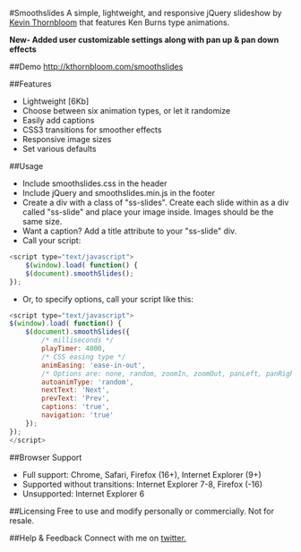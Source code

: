 #Smoothslides
A simple, lightweight, and responsive jQuery slideshow by <a href="http://kthornbloom.com" target="_blank">Kevin Thornbloom</a> that features Ken Burns type animations.

<b>New- Added user customizable settings along with pan up & pan down effects</b>

##Demo
http://kthornbloom.com/smoothslides

##Features

- Lightweight [6Kb]
- Choose between six animation types, or let it randomize
- Easily add captions
- CSS3 transitions for smoother effects
- Responsive image sizes
- Set various defaults

##Usage
- Include smoothslides.css in the header
- Include jQuery and smoothslides.min.js in the footer
- Create a div with a class of "ss-slides". Create each slide within as a div called "ss-slide" and place your image inside. Images should be the same size. 
- Want a caption? Add a title attribute to your "ss-slide" div.
- Call your script:
`````javascript
<script type="text/javascript">
	$(window).load( function() {
	$(document).smoothSlides();
});
`````

- Or, to specify options, call your script like this: 
`````javascript
<script type="text/javascript">
$(window).load( function() {
    $(document).smoothSlides({
    	/* milliseconds */
    	playTimer: 4000,
    	/* CSS easing type */
		animEasing: 'ease-in-out',
		/* Options are: none, random, zoomIn, zoomOut, panLeft, panRight, panUp, panDown */
		autoanimType: 'random',
		nextText: 'Next',
		prevText: 'Prev',
		captions: 'true',
		navigation: 'true'
    });
});
</script>
`````


##Browser Support
- Full support: Chrome, Safari, Firefox (16+), Internet Explorer (9+)
- Supported without transitions: Internet Explorer 7-8, Firefox (-16)
- Unsupported: Internet Explorer 6

		

##Licensing
Free to use and modify personally or commercially. Not for resale. 

##Help & Feedback
Connect with me on <a href="https://twitter.com/kthornbloom" target="_blank">twitter.</a>

